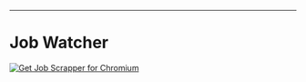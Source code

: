 ***
<h1>
Job Watcher
</h1>

<p>
<a href="https://chromewebstore.google.com/detail/buoyancy-job-watcher/hebadncoeojedfmcncmnekmhcphheloh"><img src="https://user-images.githubusercontent.com/585534/107280622-91a8ea80-6a26-11eb-8d07-77c548b28665.png" alt="Get Job Scrapper for Chromium"></a><br>
</p>

